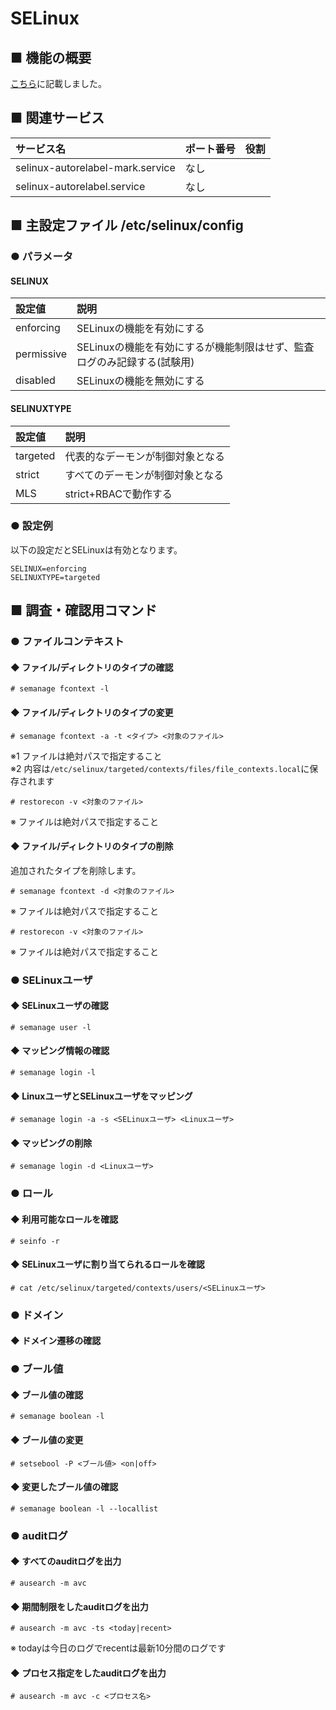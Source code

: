 # SELinux
## ■ 機能の概要
[こちら](https://github.com/thetaru/memorandum/tree/master/OS/Linux/CentOS8/SELinux/abstract)に記載しました。
## ■ 関連サービス
|サービス名|ポート番号|役割|
|:---|:---|:---|
|selinux-autorelabel-mark.service|なし||
|selinux-autorelabel.service|なし||

## ■ 主設定ファイル /etc/selinux/config
### ● パラメータ
#### SELINUX
|設定値|説明|
|:---|:---|
|enforcing|SELinuxの機能を有効にする|
|permissive|SELinuxの機能を有効にするが機能制限はせず、監査ログのみ記録する(試験用)|
|disabled|SELinuxの機能を無効にする|

#### SELINUXTYPE
設定値|説明|
|:---|:---|
|targeted|代表的なデーモンが制御対象となる|
|strict|すべてのデーモンが制御対象となる|
|MLS|strict+RBACで動作する|

### ● 設定例
以下の設定だとSELinuxは有効となります。
```
SELINUX=enforcing
SELINUXTYPE=targeted
```

## ■ 調査・確認用コマンド
### ● ファイルコンテキスト
#### ◆ ファイル/ディレクトリのタイプの確認
```
# semanage fcontext -l
```
#### ◆ ファイル/ディレクトリのタイプの変更
```
# semanage fcontext -a -t <タイプ> <対象のファイル>
```
※1 ファイルは絶対パスで指定すること  
※2 内容は`/etc/selinux/targeted/contexts/files/file_contexts.local`に保存されます

```
# restorecon -v <対象のファイル>
```
※ ファイルは絶対パスで指定すること

#### ◆ ファイル/ディレクトリのタイプの削除
追加されたタイプを削除します。
```
# semanage fcontext -d <対象のファイル>
```
※ ファイルは絶対パスで指定すること  

```
# restorecon -v <対象のファイル>
```
※ ファイルは絶対パスで指定すること

### ● SELinuxユーザ
#### ◆ SELinuxユーザの確認
```
# semanage user -l
```
#### ◆ マッピング情報の確認
```
# semanage login -l
```
#### ◆ LinuxユーザとSELinuxユーザをマッピング
```
# semanage login -a -s <SELinuxユーザ> <Linuxユーザ>
```
#### ◆ マッピングの削除
```
# semanage login -d <Linuxユーザ>
```

### ● ロール
#### ◆ 利用可能なロールを確認
```
# seinfo -r
```

#### ◆ SELinuxユーザに割り当てられるロールを確認
```
# cat /etc/selinux/targeted/contexts/users/<SELinuxユーザ>
```
### ● ドメイン
#### ◆ ドメイン遷移の確認


### ● ブール値
#### ◆ ブール値の確認
```
# semanage boolean -l
```

#### ◆ ブール値の変更
```
# setsebool -P <ブール値> <on|off>
```

#### ◆ 変更したブール値の確認
```
# semanage boolean -l --locallist
```

### ● auditログ
#### ◆ すべてのauditログを出力
```
# ausearch -m avc
```

#### ◆ 期間制限をしたauditログを出力
```
# ausearch -m avc -ts <today|recent>
```
※ todayは今日のログでrecentは最新10分間のログです

#### ◆ プロセス指定をしたauditログを出力
```
# ausearch -m avc -c <プロセス名>
```

